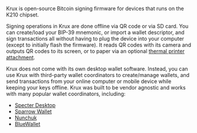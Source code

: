 Krux is open-source Bitcoin signing firmware for devices that runs on the K210 chipset.

Signing operations in Krux are done offline via QR code or via SD card. You can create/load your BIP-39 mnemonic, or import a wallet descriptor, and sign transactions all without having to plug the device into your computer (except to initially flash the firmware). It reads QR codes with its camera and outputs QR codes to its screen, or to paper via an optional [thermal printer attachment](../getting-started/printing). 

Krux does not come with its own desktop wallet software. Instead, you can use Krux with third-party wallet coordinators to create/manage wallets, and send transactions from your online computer or mobile device while keeping your keys offline. Krux was built to be vendor agnostic and works with many popular wallet coordinators, including:

- [Specter Desktop](https://specter.solutions/)
- [Sparrow Wallet](https://www.sparrowwallet.com/)
- [Nunchuk](https://nunchuk.io/)
- [BlueWallet](https://bluewallet.io/)
